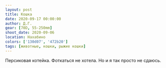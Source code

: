 ```yaml
---
layout: post
title: Кошка
date: 2020-09-17 00:00:00
author: Д.Г.
gear: [70D, 55-250mm]
shoot_date: 2020-09-06
location: Нахабино
colors: ['130d07', '472b20']
tags: [животные, кошки, рыжие кошки]
---
```

Персиковая котейка. Фоткаться не хотела. Но и я так просто не сдаюсь.
